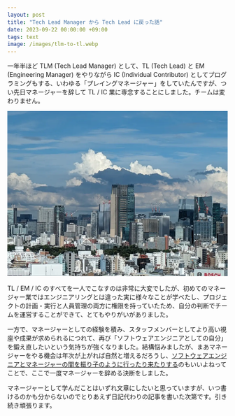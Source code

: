 ```yaml
---
layout: post
title: "Tech Lead Manager から Tech Lead に戻った話"
date: 2023-09-22 00:00:00 +09:00
tags: text
image: /images/tlm-to-tl.webp
---
```


一年半ほど TLM (Tech Lead Manager) として、TL (Tech Lead) と EM (Engineering Manager) をやりながら IC (Individual Contributor) としてプログラミングもする、いわゆる「プレイングマネージャー」をしていたんですが、つい先日マネージャーを辞して TL / IC 業に専念することにしました。チームは変わりません。

![表紙](/images/tlm-to-tl.webp)

TL / EM / IC のすべてを一人でこなすのは非常に大変でしたが、初めてのマネージャー業ではエンジニアリングとは違った実に様々なことが学べたし、プロジェクトの計画・実行と人員管理の両方に権限を持っていたため、自分の判断でチームを運営することができて、とてもやりがいがありました。

一方で、マネージャーとしての経験を積み、スタッフメンバーとしてより高い視座や成果が求められるにつれて、再び「ソフトウェアエンジニアとしての自分」を鍛え直したいという気持ちが強くなりました。結構悩みましたが、まあマネージャーをやる機会は年次が上がれば自然と増えるだろうし、[ソフトウェアエンジニアとマネージャーの間を振り子のように行ったり来たりする](https://charity.wtf/2017/05/11/the-engineer-manager-pendulum/)のもいいよねってことで、ここで一度マネージャーを辞める決断をしました。

マネージャーとして学んだことはいずれ文章にしたいと思っていますが、いつ書けるのかも分からないのでとりあえず日記代わりの記事を書いた次第です。引き続き頑張ります。